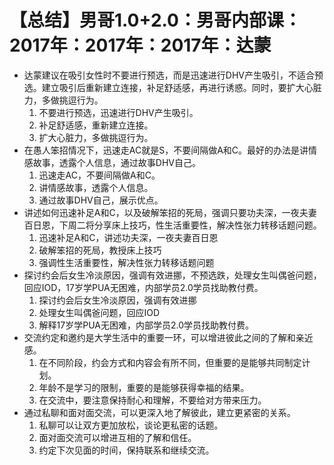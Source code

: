 # 【总结】男哥1.0+2.0：男哥内部课：2017年：2017年：2017年：达蒙

-   达蒙建议在吸引女性时不要进行预选，而是迅速进行DHV产生吸引，不适合预选。建立吸引后重新建立连接，补足舒适感，再进行诱惑。同时，要扩大心脏力，多做挑逗行为。
    1.  不要进行预选，迅速进行DHV产生吸引。
    2.  补足舒适感，重新建立连接。
    3.  扩大心脏力，多做挑逗行为。
-   在愚人笨招情况下，迅速走AC就是S，不要间隔做A和C。最好的办法是讲情感故事，透露个人信息，通过故事DHV自己。
    1.  迅速走AC，不要间隔做A和C。
    2.  讲情感故事，透露个人信息。
    3.  通过故事DHV自己，展示优点。
-   讲述如何迅速补足A和C，以及破解笨招的死局，强调只要功夫深，一夜夫妻百日恩，下周二将分享床上技巧，性生活重要性，解决性张力转移话题问题。
    1.  迅速补足A和C，讲述功夫深，一夜夫妻百日恩
    2.  破解笨招的死局，教授床上技巧
    3.  强调性生活重要性，解决性张力转移话题问题
-   探讨约会后女生冷淡原因，强调有效进挪，不预选跌，处理女生叫偶爸问题，回应IOD，17岁学PUA无困难，内部学员2.0学员找助教付费。
    1.  探讨约会后女生冷淡原因，强调有效进挪
    2.  处理女生叫偶爸问题，回应IOD
    3.  解释17岁学PUA无困难，内部学员2.0学员找助教付费。
-   交流约定和邀约是大学生活中的重要一环，可以增进彼此之间的了解和亲近感。
    1.  在不同阶段，约会方式和内容会有所不同，但重要的是能够共同制定计划。
    2.  年龄不是学习的限制，重要的是能够获得幸福的结果。
    3.  在交流中，要注意保持耐心和理解，不要给对方带来压力。
-   通过私聊和面对面交流，可以更深入地了解彼此，建立更紧密的关系。
    1.  私聊可以让双方更加放松，谈论更私密的话题。
    2.  面对面交流可以增进互相的了解和信任。
    3.  约定下次见面的时间，保持联系和继续交流。